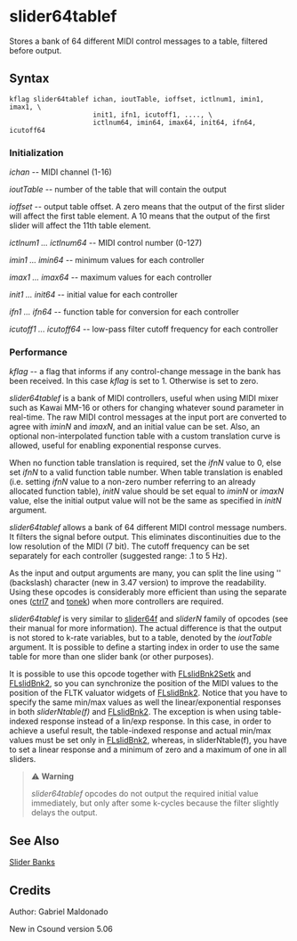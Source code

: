 <!--
id:slider64tablef
category:Real-time MIDI:Slider Banks
-->
# slider64tablef
Stores a bank of 64 different MIDI control messages to a table, filtered before output.

## Syntax
``` csound-orc
kflag slider64tablef ichan, ioutTable, ioffset, ictlnum1, imin1, imax1, \
                     init1, ifn1, icutoff1, ...., \
                     ictlnum64, imin64, imax64, init64, ifn64, icutoff64
```

### Initialization

_ichan_ -- MIDI channel (1-16)

_ioutTable_ -- number of the table that will contain the output

_ioffset_ -- output table offset. A zero means that the output of the first slider will affect the first table element. A 10 means that the output of the first slider will affect the 11th table element.

_ictlnum1 ... ictlnum64_ -- MIDI control number (0-127)

_imin1 ... imin64_ -- minimum values for each controller

_imax1 ... imax64_ -- maximum values for each controller

_init1 ... init64_ -- initial value for each controller

_ifn1 ... ifn64_ -- function table for conversion for each controller

_icutoff1 ... icutoff64_ -- low-pass filter cutoff frequency for each controller

### Performance

_kflag_ -- a flag that informs if any control-change message in the bank has been received. In this case _kflag_ is set to 1. Otherwise is set to zero.

_slider64tablef_ is a bank of MIDI controllers, useful when using MIDI mixer such as Kawai MM-16 or others for changing whatever sound parameter in real-time. The raw MIDI control messages at the input port are converted to agree with _iminN_ and _imaxN_,  and an initial value can be set. Also, an optional non-interpolated function table with a custom translation curve is allowed, useful for enabling exponential response curves.

When no function table translation is required, set the _ifnN_ value to 0, else set _ifnN_ to a valid function table number.  When table translation is enabled (i.e. setting _ifnN_ value to a non-zero number referring to an already allocated function table), _initN_ value should be set equal to _iminN_ or _imaxN_ value, else the initial output value will not be the same as specified in _initN_ argument.

_slider64tablef_ allows a bank of 64 different MIDI control message numbers. It filters the signal before output. This eliminates discontinuities due to the low resolution of the MIDI (7 bit). The cutoff frequency can be set separately for each controller (suggested range: .1 to 5 Hz).

As the input and output arguments are many, you can split the line using '\' (backslash) character (new in 3.47 version) to improve the readability. Using these opcodes is considerably more efficient than using the separate ones ([ctrl7](../../opcodes/ctrl7) and [tonek](../../opcodes/tonek)) when more controllers are required.

_slider64tablef_ is very similar to  [slider64f](../../opcodes/slider64f) and _sliderN_ family of opcodes (see their manual for more information). The actual difference is that the output is not stored to k-rate variables, but to a table, denoted by the _ioutTable_ argument. It is possible to define a starting index in order to use the same table for more than one slider bank (or other purposes).

It is possible to use this opcode together with [FLslidBnk2Setk](../../opcodes/flslidbnk2setk) and [FLslidBnk2](../../opcodes/flslidbnk2), so you can synchronize the position of the MIDI values to the position of the FLTK valuator widgets of [FLslidBnk2](../../opcodes/flslidbnk2). Notice that you have to specify the same min/max values as well the linear/exponential responses in both _sliderNtable(f)_ and [FLslidBnk2](../../opcodes/flslidbnk2). The exception is when using table-indexed response instead of a lin/exp response. In this case, in order to achieve a useful result, the table-indexed response and actual min/max values must be set only in [FLslidBnk2](../../opcodes/flslidbnk2), whereas, in sliderNtable(f), you have to set a linear response and a minimum of zero and a maximum of one in all sliders.

> :warning: **Warning**
>
> _slider64tablef_ opcodes do not output the required initial value immediately, but only after some k-cycles because the filter slightly delays the output.

## See Also

[Slider Banks](../../midi/sliderbk)

## Credits

Author: Gabriel Maldonado<br>

New in Csound version 5.06
